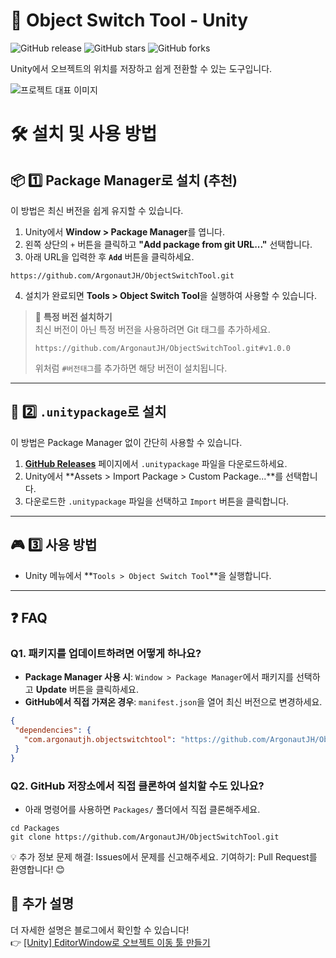 # 🎯 Object Switch Tool - Unity
![GitHub release](https://img.shields.io/github/v/release/ArgonautJH/ObjectSwitchTool)
![GitHub stars](https://img.shields.io/github/stars/ArgonautJH/ObjectSwitchTool)
![GitHub forks](https://img.shields.io/github/forks/ArgonautJH/ObjectSwitchTool)

Unity에서 오브젝트의 위치를 저장하고 쉽게 전환할 수 있는 도구입니다.

![프로젝트 대표 이미지](https://github.com/user-attachments/assets/65522885-8cbd-4bfa-a2f2-c0313f73bcc6)


# 🛠 설치 및 사용 방법

## 📦 1️⃣ Package Manager로 설치 (추천)
이 방법은 최신 버전을 쉽게 유지할 수 있습니다.

1. Unity에서 **Window > Package Manager**를 엽니다.
2. 왼쪽 상단의 `+` 버튼을 클릭하고 **"Add package from git URL..."** 선택합니다.
3. 아래 URL을 입력한 후 **`Add`** 버튼을 클릭하세요.
```
https://github.com/ArgonautJH/ObjectSwitchTool.git
```
4. 설치가 완료되면 **Tools > Object Switch Tool**을 실행하여 사용할 수 있습니다.

> 📌 **특정 버전 설치하기**  
> 최신 버전이 아닌 특정 버전을 사용하려면 Git 태그를 추가하세요.
> ```
> https://github.com/ArgonautJH/ObjectSwitchTool.git#v1.0.0
> ```
> 위처럼 `#버전태그`를 추가하면 해당 버전이 설치됩니다.

---
## 📂 2️⃣ `.unitypackage`로 설치
이 방법은 Package Manager 없이 간단히 사용할 수 있습니다.

1. **[GitHub Releases](https://github.com/ArgonautJH/ObjectSwitchTool/releases)** 페이지에서 `.unitypackage` 파일을 다운로드하세요.
2. Unity에서 **Assets > Import Package > Custom Package...**를 선택합니다.
3. 다운로드한 `.unitypackage` 파일을 선택하고 `Import` 버튼을 클릭합니다.

---

## 🎮 3️⃣ 사용 방법
- Unity 메뉴에서 **`Tools > Object Switch Tool`**을 실행합니다.

---

## ❓ FAQ
### Q1. 패키지를 업데이트하려면 어떻게 하나요?
- **Package Manager 사용 시**: `Window > Package Manager`에서 패키지를 선택하고 **Update** 버튼을 클릭하세요.
- **GitHub에서 직접 가져온 경우**: `manifest.json`을 열어 최신 버전으로 변경하세요.
```json
{
 "dependencies": {
   "com.argonautjh.objectswitchtool": "https://github.com/ArgonautJH/ObjectSwitchTool.git#v1.1.0"
 }
}
```
### Q2. GitHub 저장소에서 직접 클론하여 설치할 수도 있나요?
- 아래 명령어를 사용하면 `Packages/` 폴더에서 직접 클론해주세요.
```
cd Packages
git clone https://github.com/ArgonautJH/ObjectSwitchTool.git
```

💡 추가 정보
문제 해결: Issues에서 문제를 신고해주세요.
기여하기: Pull Request를 환영합니다! 😊

## 📝 추가 설명
더 자세한 설명은 블로그에서 확인할 수 있습니다!  
👉 [[Unity] EditorWindow로 오브젝트 이동 툴 만들기](https://velog.io/@argonaut/Unity-EditorWindow%EB%A1%9C-%EC%98%A4%EB%B8%8C%EC%A0%9D%ED%8A%B8-%EC%9D%B4%EB%8F%99-%ED%88%B4-%EB%A7%8C%EB%93%A4%EA%B8%B0)
